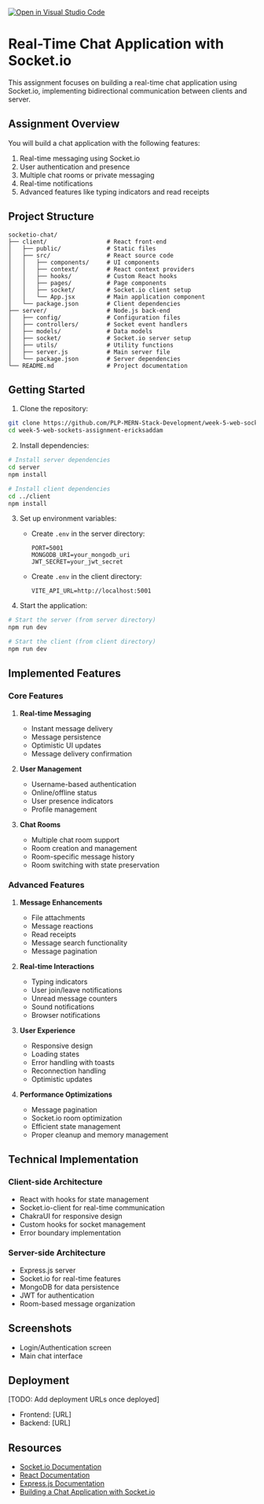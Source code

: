 [![Open in Visual Studio Code](https://classroom.github.com/assets/open-in-vscode-2e0aaae1b6195c2367325f4f02e2d04e9abb55f0b24a779b69b11b9e10269abc.svg)](https://classroom.github.com/online_ide?assignment_repo_id=19925081&assignment_repo_type=AssignmentRepo)
# Real-Time Chat Application with Socket.io

This assignment focuses on building a real-time chat application using Socket.io, implementing bidirectional communication between clients and server.

## Assignment Overview

You will build a chat application with the following features:
1. Real-time messaging using Socket.io
2. User authentication and presence
3. Multiple chat rooms or private messaging
4. Real-time notifications
5. Advanced features like typing indicators and read receipts

## Project Structure

```
socketio-chat/
├── client/                 # React front-end
│   ├── public/             # Static files
│   ├── src/                # React source code
│   │   ├── components/     # UI components
│   │   ├── context/        # React context providers
│   │   ├── hooks/          # Custom React hooks
│   │   ├── pages/          # Page components
│   │   ├── socket/         # Socket.io client setup
│   │   └── App.jsx         # Main application component
│   └── package.json        # Client dependencies
├── server/                 # Node.js back-end
│   ├── config/             # Configuration files
│   ├── controllers/        # Socket event handlers
│   ├── models/             # Data models
│   ├── socket/             # Socket.io server setup
│   ├── utils/              # Utility functions
│   ├── server.js           # Main server file
│   └── package.json        # Server dependencies
└── README.md               # Project documentation
```

## Getting Started

1. Clone the repository:
```bash
git clone https://github.com/PLP-MERN-Stack-Development/week-5-web-sockets-assignment-ericksaddam.git
cd week-5-web-sockets-assignment-ericksaddam
```

2. Install dependencies:
```bash
# Install server dependencies
cd server
npm install

# Install client dependencies
cd ../client
npm install
```

3. Set up environment variables:
   - Create `.env` in the server directory:
     ```
     PORT=5001
     MONGODB_URI=your_mongodb_uri
     JWT_SECRET=your_jwt_secret
     ```
   - Create `.env` in the client directory:
     ```
     VITE_API_URL=http://localhost:5001
     ```

4. Start the application:
```bash
# Start the server (from server directory)
npm run dev

# Start the client (from client directory)
npm run dev
```

## Implemented Features

### Core Features
1. **Real-time Messaging**
   - Instant message delivery
   - Message persistence
   - Optimistic UI updates
   - Message delivery confirmation

2. **User Management**
   - Username-based authentication
   - Online/offline status
   - User presence indicators
   - Profile management

3. **Chat Rooms**
   - Multiple chat room support
   - Room creation and management
   - Room-specific message history
   - Room switching with state preservation

### Advanced Features
1. **Message Enhancements**
   - File attachments
   - Message reactions
   - Read receipts
   - Message search functionality
   - Message pagination

2. **Real-time Interactions**
   - Typing indicators
   - User join/leave notifications
   - Unread message counters
   - Sound notifications
   - Browser notifications

3. **User Experience**
   - Responsive design
   - Loading states
   - Error handling with toasts
   - Reconnection handling
   - Optimistic updates

4. **Performance Optimizations**
   - Message pagination
   - Socket.io room optimization
   - Efficient state management
   - Proper cleanup and memory management

## Technical Implementation

### Client-side Architecture
- React with hooks for state management
- Socket.io-client for real-time communication
- ChakraUI for responsive design
- Custom hooks for socket management
- Error boundary implementation

### Server-side Architecture
- Express.js server
- Socket.io for real-time features
- MongoDB for data persistence
- JWT for authentication
- Room-based message organization

## Screenshots
- Login/Authentication screen
- Main chat interface

## Deployment

[TODO: Add deployment URLs once deployed]
- Frontend: [URL]
- Backend: [URL]

## Resources

- [Socket.io Documentation](https://socket.io/docs/v4/)
- [React Documentation](https://react.dev/)
- [Express.js Documentation](https://expressjs.com/)
- [Building a Chat Application with Socket.io](https://socket.io/get-started/chat)